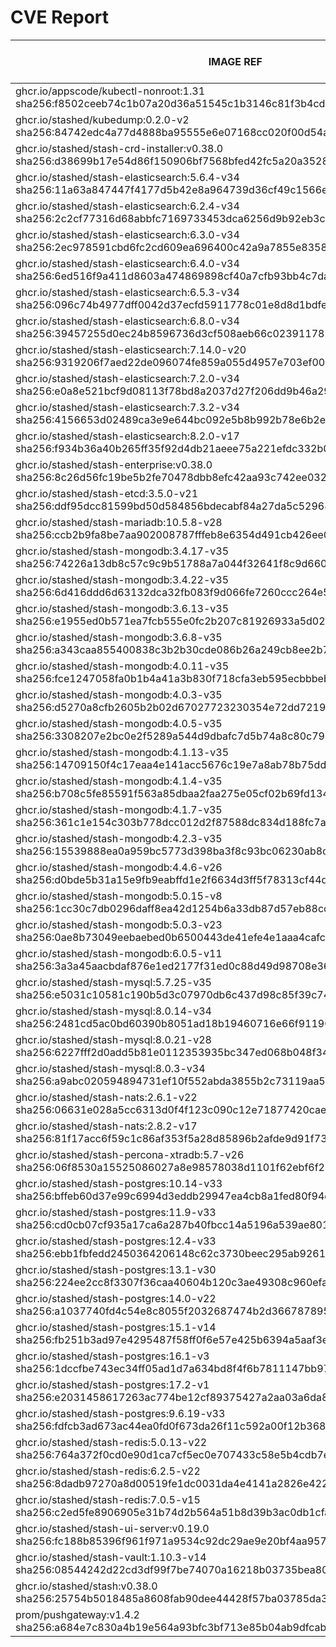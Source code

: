 # CVE Report
|                                                         IMAGE REF                                                         |      OS       | CRITICAL<BR>(OS, OTHER) | HIGH<BR>(OS, OTHER) | MEDIUM<BR>(OS, OTHER) | LOW<BR>(OS, OTHER) | UNKNOWN<BR>(OS, OTHER) |
|---------------------------------------------------------------------------------------------------------------------------|---------------|-------------------------|---------------------|-----------------------|--------------------|------------------------|
| ghcr.io/appscode/kubectl-nonroot:1.31<br>sha256:f8502ceeb74c1b07a20d36a51545c1b3146c81f3b4cd2cf1e110e19c8ed02a75          |               | 0, 0                    | 0, 2                | 0, 2                  | 0, 0               | 0, 0                   |
| ghcr.io/stashed/kubedump:0.2.0-v2<br>sha256:84742edc4a77d4888ba95555e6e07168cc020f00d54a4e14b02522ca0efe1959              |               | 0, 4                    | 0, 43               | 0, 29                 | 0, 1               | 0, 0                   |
| ghcr.io/stashed/stash-crd-installer:v0.38.0<br>sha256:d38699b17e54d86f150906bf7568bfed42fc5a20a35281bfd48d6f7b864ea3d6    | debian 12.8   | 0, 0                    | 0, 0                | 0, 0                  | 0, 0               | 0, 0                   |
| ghcr.io/stashed/stash-elasticsearch:5.6.4-v34<br>sha256:11a63a847447f4177d5b42e8a964739d36cf49c1566e8f15fcc13b6e52c98482  | alpine 3.17.3 | 0, 4                    | **2**, 50           | 38, 36                | 4, 2               | 0, 0                   |
| ghcr.io/stashed/stash-elasticsearch:6.2.4-v34<br>sha256:2c2cf77316d68abbfc7169733453dca6256d9b92eb3c76a8f7611cab2a08e5e8  | alpine 3.17.3 | 0, 4                    | **2**, 50           | 38, 36                | 4, 2               | 0, 0                   |
| ghcr.io/stashed/stash-elasticsearch:6.3.0-v34<br>sha256:2ec978591cbd6fc2cd609ea696400c42a9a7855e83588adc7403639bce8b1f28  | alpine 3.17.3 | 0, 4                    | **2**, 50           | 38, 36                | 4, 2               | 0, 0                   |
| ghcr.io/stashed/stash-elasticsearch:6.4.0-v34<br>sha256:6ed516f9a411d8603a474869898cf40a7cfb93bb4c7da768080d2cac97964902  | alpine 3.17.3 | 0, 4                    | **2**, 50           | 38, 36                | 4, 2               | 0, 0                   |
| ghcr.io/stashed/stash-elasticsearch:6.5.3-v34<br>sha256:096c74b4977dff0042d37ecfd5911778c01e8d8d1bdfe0fb95a6497eb97bd16d  | alpine 3.17.3 | 0, 4                    | **2**, 50           | 38, 36                | 4, 2               | 0, 0                   |
| ghcr.io/stashed/stash-elasticsearch:6.8.0-v34<br>sha256:39457255d0ec24b8596736d3cf508aeb66c0239117878cb68cd8bed24f78ed28  | alpine 3.17.3 | 0, 4                    | **2**, 50           | 38, 36                | 4, 2               | 0, 0                   |
| ghcr.io/stashed/stash-elasticsearch:7.14.0-v20<br>sha256:9319206f7aed22de096074fe859a055d4957e703ef00e186f6ddaeec45573e24 | alpine 3.18.3 | 0, 4                    | **2**, 47           | 28, 35                | 4, 2               | 0, 0                   |
| ghcr.io/stashed/stash-elasticsearch:7.2.0-v34<br>sha256:e0a8e521bcf9d08113f78bd8a2037d27f206dd9b46a29f83c98f40ae7cddb4bb  | alpine 3.17.3 | 0, 4                    | **2**, 50           | 38, 36                | 4, 2               | 0, 0                   |
| ghcr.io/stashed/stash-elasticsearch:7.3.2-v34<br>sha256:4156653d02489ca3e9e644bc092e5b8b992b78e6b2e27fd0b890cb265f297ad0  | alpine 3.17.3 | 0, 4                    | **2**, 50           | 38, 37                | 4, 2               | 0, 0                   |
| ghcr.io/stashed/stash-elasticsearch:8.2.0-v17<br>sha256:f934b36a40b265ff35f92d4db21aeee75a221efdc332b0e206250dbc086a382e  | alpine 3.18.3 | 0, 4                    | **2**, 46           | 28, 35                | 4, 2               | 0, 0                   |
| ghcr.io/stashed/stash-enterprise:v0.38.0<br>sha256:8c26d56fc19be5b2fe70478dbb8efc42aa93c742ee032b349b7590d1a95512bf       |               | 0, 4                    | 0, 43               | 0, 30                 | 0, 2               | 0, 0                   |
| ghcr.io/stashed/stash-etcd:3.5.0-v21<br>sha256:ddf95dcc81599bd50d584856bdecabf84a27da5c52968ba4dbd8e6030ea1e005           | debian 10.7   | **14**, 19              | **27**, 208         | 25, 134               | 5, 4               | 2, 0                   |
| ghcr.io/stashed/stash-mariadb:10.5.8-v28<br>sha256:ccb2b9fa8be7aa902008787fffeb8e6354d491cb426ee04a33f002fb2ad8ddd4       | ubuntu 20.04  | 0, 8                    | **9**, 87           | 609, 59               | 98, 2              | 0, 0                   |
| ghcr.io/stashed/stash-mongodb:3.4.17-v35<br>sha256:74226a13db8c57c9c9b51788a7a044f32641f8c9d660c546a50c67b526c1731d       | debian 8.11   | **4**, 4                | **35**, 44          | 32, 31                | 7, 1               | 13, 0                  |
| ghcr.io/stashed/stash-mongodb:3.4.22-v35<br>sha256:6d416ddd6d63132dca32fb083f9d066fe7260ccc264e547174514b5aef0fc5a8       | ubuntu 16.04  | 0, 4                    | **2**, 44           | 34, 31                | 48, 1              | 0, 0                   |
| ghcr.io/stashed/stash-mongodb:3.6.13-v35<br>sha256:e1955ed0b571ea7fcb555e0fc2b207c81926933a5d020a27ab422bcd17c38f94       | ubuntu 16.04  | 0, 4                    | **2**, 44           | 34, 31                | 48, 1              | 0, 0                   |
| ghcr.io/stashed/stash-mongodb:3.6.8-v35<br>sha256:a343caa855400838c3b2b30cde086b26a249cb8ee2b7252abcf0af6d08d8593a        | debian 9.5    | **18**, 4               | **96**, 44          | 43, 31                | 25, 1              | 12, 0                  |
| ghcr.io/stashed/stash-mongodb:4.0.11-v35<br>sha256:fce1247058fa0b1b4a41a3b830f718cfa3eb595ecbbbebfe4c7e1b3942dd7361       | ubuntu 16.04  | 0, 4                    | **2**, 44           | 76, 31                | 54, 1              | 0, 0                   |
| ghcr.io/stashed/stash-mongodb:4.0.3-v35<br>sha256:d5270a8cfb2605b2b02d67027723230354e72dd72190bc39f1ae189cfdc576bc        | ubuntu 16.04  | 0, 4                    | **12**, 44          | 140, 31               | 84, 1              | 0, 0                   |
| ghcr.io/stashed/stash-mongodb:4.0.5-v35<br>sha256:3308207e2bc0e2f5289a544d9dbafc7d5b74a8c80c796b81cf9f3bfeaea40be6        | ubuntu 16.04  | 0, 4                    | **2**, 44           | 99, 31                | 65, 1              | 0, 0                   |
| ghcr.io/stashed/stash-mongodb:4.1.13-v35<br>sha256:14709150f4c17eaa4e141acc5676c19e7a8ab78b75ddd1df8beb7c940a296d2c       | ubuntu 18.04  | 0, 4                    | **15**, 44          | 261, 31               | 163, 1             | 0, 0                   |
| ghcr.io/stashed/stash-mongodb:4.1.4-v35<br>sha256:b708c5fe85591f563a85dbaa2faa275e05cf02b69fd134dfa2f415ca61e10e47        | ubuntu 16.04  | 0, 4                    | **12**, 44          | 140, 31               | 84, 1              | 0, 0                   |
| ghcr.io/stashed/stash-mongodb:4.1.7-v35<br>sha256:361c1e154c303b778dcc012d2f87588dc834d188fc7aceb5ec5e272401e20441        | ubuntu 16.04  | 0, 4                    | **2**, 44           | 99, 31                | 65, 1              | 0, 0                   |
| ghcr.io/stashed/stash-mongodb:4.2.3-v35<br>sha256:15539888ea0a959bc5773d398ba3f8c93bc06230ab8cf4cdf7b27b8eb004b657        | ubuntu 18.04  | 0, 4                    | **15**, 44          | 229, 31               | 149, 1             | 0, 0                   |
| ghcr.io/stashed/stash-mongodb:4.4.6-v26<br>sha256:d0bde5b31a15e9fb9eabffd1e2f6634d3ff5f78313cf44dd1dbc96a9dd82db32        | ubuntu 18.04  | 0, 8                    | **11**, 88          | 163, 61               | 101, 2             | 0, 0                   |
| ghcr.io/stashed/stash-mongodb:5.0.15-v8<br>sha256:1cc30c7db0296daff8ea42d1254b6a33db87d57eb88cc0f6a98f90769492e926        | ubuntu 20.04  | 0, 8                    | **8**, 88           | 220, 61               | 98, 2              | 0, 0                   |
| ghcr.io/stashed/stash-mongodb:5.0.3-v23<br>sha256:0ae8b73049eebaebed0b6500443de41efe4e1aaa4cafccf7395761e920270c50        | ubuntu 20.04  | 0, 8                    | **8**, 88           | 220, 61               | 98, 2              | 0, 0                   |
| ghcr.io/stashed/stash-mongodb:6.0.5-v11<br>sha256:3a3a45aacbdaf876e1ed2177f31ed0c88d49d98708e36dabffad88951623b487        | ubuntu 22.04  | 0, 7                    | **4**, 77           | 69, 54                | 46, 3              | 0, 0                   |
| ghcr.io/stashed/stash-mysql:5.7.25-v35<br>sha256:e5031c10581c190b5d3c07970db6c437d98c85f39c749221eaba917eaa74cb84         | debian 10.13  | 0, 7                    | **2**, 74           | 6, 49                 | 0, 2               | 0, 0                   |
| ghcr.io/stashed/stash-mysql:8.0.14-v34<br>sha256:2481cd5ac0bd60390b8051ad18b19460716e66f9119034261080e1f4d1bbdd4d         | debian 9.6    | **12**, 4               | **91**, 43          | 32, 29                | 21, 1              | 8, 0                   |
| ghcr.io/stashed/stash-mysql:8.0.21-v28<br>sha256:6227fff2d0add5b81e0112353935bc347ed068b048f3481f9de9346940dec835         | debian 10.6   | **25**, 8               | **103**, 87         | 80, 59                | 5, 2               | 8, 0                   |
| ghcr.io/stashed/stash-mysql:8.0.3-v34<br>sha256:a9abc020594894731ef10f552abda3855b2c73119aa5868942ea363c5b18656c          | debian 8.10   | **12**, 4               | **58**, 43          | 37, 29                | 7, 1               | 16, 0                  |
| ghcr.io/stashed/stash-nats:2.6.1-v22<br>sha256:06631e028a5cc6313d0f4f123c090c12e71877420cae337335fd2ccbb4dc920c           | debian 12.8   | 0, 8                    | 0, 77               | 0, 53                 | 0, 2               | 0, 0                   |
| ghcr.io/stashed/stash-nats:2.8.2-v17<br>sha256:81f17acc6f59c1c86af353f5a28d85896b2afde9d91f73ce2c9bc5f98c5f8996           | debian 12.8   | 0, 8                    | 0, 77               | 0, 53                 | 0, 2               | 0, 0                   |
| ghcr.io/stashed/stash-percona-xtradb:5.7-v26<br>sha256:06f8530a15525086027a8e98578038d1101f62ebf6f211cd5a0cd4700cef0352   | debian 12.5   | **5**, 5                | **25**, 46          | 38, 33                | 4, 1               | 0, 0                   |
| ghcr.io/stashed/stash-postgres:10.14-v33<br>sha256:bffeb60d37e99c6994d3eddb29947ea4cb8a1fed80f94c0bc7a70e5c1bbc0c65       | alpine 3.12.1 | **4**, 4                | **40**, 44          | 17, 31                | 2, 1               | 0, 0                   |
| ghcr.io/stashed/stash-postgres:11.9-v33<br>sha256:cd0cb07cf935a17ca6a287b40fbcc14a5196a539ae801bdaf66494dc879296cf        | alpine 3.12.1 | **4**, 4                | **40**, 44          | 17, 31                | 2, 1               | 0, 0                   |
| ghcr.io/stashed/stash-postgres:12.4-v33<br>sha256:ebb1fbfedd2450364206148c62c3730beec295ab92616b7b8cef11782d397f27        | alpine 3.12.1 | **4**, 4                | **40**, 44          | 17, 31                | 2, 1               | 0, 0                   |
| ghcr.io/stashed/stash-postgres:13.1-v30<br>sha256:224ee2cc8f3307f36caa40604b120c3ae49308c960efad463fa1dbcf2824caea        | alpine 3.13.1 | **4**, 4                | **45**, 44          | 17, 31                | 2, 1               | 0, 0                   |
| ghcr.io/stashed/stash-postgres:14.0-v22<br>sha256:a1037740fd4c54e8c8055f2032687474b2d366787895692a6342bfe4e22d3f7e        | alpine 3.14.2 | **2**, 4                | **40**, 44          | 15, 31                | 0, 1               | 0, 0                   |
| ghcr.io/stashed/stash-postgres:15.1-v14<br>sha256:fb251b3ad97e4295487f58ff0f6e57e425b6394a5aaf3e05a093db5c25e3aacf        | alpine 3.17.1 | **1**, 4                | **20**, 44          | 49, 31                | 4, 1               | 0, 0                   |
| ghcr.io/stashed/stash-postgres:16.1-v3<br>sha256:1dccfbe743ec34ff05ad1d7a634bd8f4f6b7811147bb9740539b85ffec3969e9         | alpine 3.19.1 | 0, 4                    | **1**, 44           | 21, 31                | 4, 1               | 0, 0                   |
| ghcr.io/stashed/stash-postgres:17.2-v1<br>sha256:e2031458617263ac774be12cf89375427a2aa03a6da8255fb8b846778c81c5ec         | alpine 3.21.1 | 0, 7                    | 0, 74               | 0, 49                 | 0, 2               | 0, 0                   |
| ghcr.io/stashed/stash-postgres:9.6.19-v33<br>sha256:fdfcb3ad673ac44ea0fd0f673da26f11c592a00f12b368610680f8fa8813b4df      | alpine 3.12.1 | **4**, 4                | **40**, 44          | 17, 31                | 2, 1               | 0, 0                   |
| ghcr.io/stashed/stash-redis:5.0.13-v22<br>sha256:764a372f0cd0e90d1ca7cf5ec0e707433c58e5b4cdb7e422b1a3fbcd77fd46d5         | debian 11.5   | **5**, 11               | **42**, 115         | 30, 77                | 8, 4               | 1, 0                   |
| ghcr.io/stashed/stash-redis:6.2.5-v22<br>sha256:8dadb97270a8d00519fe1dc0031da4e4141a2826e422e0fd800708f28c8f4039          | debian 11.5   | **5**, 11               | **42**, 115         | 30, 77                | 8, 4               | 1, 0                   |
| ghcr.io/stashed/stash-redis:7.0.5-v15<br>sha256:c2ed5fe8906905e31b74d2b564a51b8d39b3ac0db1cfacbda16be453c10c6e96          | debian 11.5   | **5**, 11               | **42**, 115         | 30, 77                | 8, 4               | 1, 0                   |
| ghcr.io/stashed/stash-ui-server:v0.19.0<br>sha256:fc188b85396f961f971a9534c92dc29ae9e20bf4aa957d89495e3e13b586d6de        | debian 12.8   | 0, 0                    | 0, 0                | 0, 0                  | 0, 0               | 0, 0                   |
| ghcr.io/stashed/stash-vault:1.10.3-v14<br>sha256:08544242d22cd3df99f7be74070a16218b03735bea803b9610181d6d35c29edc         | alpine 3.14.8 | 0, 9                    | **8**, 85           | 4, 66                 | 0, 5               | 0, 0                   |
| ghcr.io/stashed/stash:v0.38.0<br>sha256:25754b5018485a8608fab90dee44428f57ba03785da374025675d62a0957c649                  |               | 0, 4                    | 0, 43               | 0, 29                 | 0, 2               | 0, 0                   |
| prom/pushgateway:v1.4.2<br>sha256:a684e7c830a4b19e564a93bfc3bf713e85b04ab9dfcab5633c14cbba241f9231                        |               | 0, 5                    | 0, 47               | 0, 30                 | 0, 1               | 0, 0                   |
